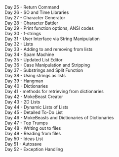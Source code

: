 Day 25 - Return Command<br>
Day 26 - SO and Time Libraries<br>
Day 27 - Character Generator<br>
Day 28 - Character Battler<br>
Day 29 - Print function options, ANSI codes<br>
Day 30 - f-strings<br>
Day 31 - User Interface via String Manipulation<br>
Day 32 - Lists<br>
Day 33 - Adding to and removing from lists<br>
Day 34 - Spam Machine<br>
Day 35 - Updated List Editor<br>
Day 36 - Case Manipulation and Stripping<br>
Day 37 - Substrings and Split Function<br>
Day 38 - Using strings as lists<br>
Day 39 - Hangman<br>
Day 40 - Dictionaries<br>
Day 41 - methods for retrieving from dictionaries<br>
Day 42 - MokeBeast Creator<br>
Day 43 - 2D Lists<br>
Day 44 - Dynamic Lists of Lists<br>
Day 45 - Detailed To-Do List<br>
Day 46 - MokeBeasts and Dictionaries of Dictionaries<br>
Day 47 - Top Trumps<br>
Day 48 - Writing out to files<br>
Day 49 - Reading from files<br>
Day 50 - Ideas List<br>
Day 51 - Autosave<br>
Day 52 - Exception Handling<br>
